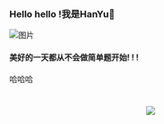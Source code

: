 ### Hello hello !我是HanYu👋

![图片](https://github.com/hanyu0000/hanyu0000/assets/149314153/8a75f630-22b1-4959-9802-dae138a8ef08)

#### 美好的一天都从不会做简单题开始! ! !

哈哈哈

<h1 align="center"> <a href="https://github.com/hanyu0000"> <img src="https://readme-typing-svg.herokuapp.com/?lines=printf(%22Hello%2C%20World!%22);小李同学祝您今天愉快!&center=true&size=27"> </a> </h1>
